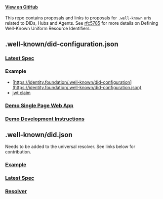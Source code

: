 #### [View on GitHub](https://github.com/decentralized-identity/.well-known)

This repo contains proposals and links to proposals for `.well-known` uris related to DIDs, Hubs and Agents. See [rfc5785](https://tools.ietf.org/html/rfc5785) for more details on Defining Well-Known Uniform Resource Identifiers.

## .well-known/did-configuration.json

### [Latest Spec](https://identity.foundation/.well-known/resources/did-configuration/)

### Example

- [https://identity.foundation/.well-known/did-configuration](https://identity.foundation/.well-known/did-configuration.json)
- [jwt claim](https://jwt.io/#debugger-io?token=eyJhbGciOiJFUzI1NksiLCJraWQiOiJKVXZwbGxNRVlVWjJqb081OVVOdWlfWFlEcXhWcWlGTExBSjhrbFd1UEJ3In0.eyJpc3MiOiJkaWQ6YnRjcjp4eGNsLWx6cHEtcTgzYS0wZDUiLCJkb21haW4iOiJpZGVudGl0eS5mb3VuZGF0aW9uIiwiZXhwIjoxOTI4OTI2NTM3LCJpYXQiOjE1Njg5MzAxMzd9.bRBpvbbAwgDS__7TMXX9dDlIDWWRpFXiBQy3kh6HVxBa8DLV6hirQj5Wq-GvFYAb_PrsF8SxhaxPFr1CrbNggQ)

### [Demo Single Page Web App](https://identity.foundation/.well-known/resources/did-configuration/demo/build/index.html)

### [Demo Development Instructions](./resources/did-configuration/demo/README.md)

## .well-known/did.json

Needs to be added to the universal resolver. See links below for contribution.

### [Example](https://identity.foundation/.well-known/did.json)

### [Latest Spec](https://github.com/w3c-ccg/did-method-web)

### [Resolver](https://github.com/decentralized-identity/web-did-resolver)
